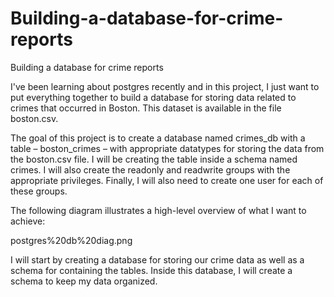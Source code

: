 # Building-a-database-for-crime-reports
Building a database for crime reports

I've been learning about postgres recently and in this project, I just want to put everything together to build a database for storing data related to crimes that occurred in Boston. This dataset is available in the file boston.csv.

The goal of this project is to create a database named crimes_db with a table – boston_crimes – with appropriate datatypes for storing the data from the boston.csv file. I will be creating the table inside a schema named crimes. I will also create the readonly and readwrite groups with the appropriate privileges. Finally, I will also need to create one user for each of these groups.

The following diagram illustrates a high-level overview of what I want to achieve:

postgres%20db%20diag.png

I will start by creating a database for storing our crime data as well as a schema for containing the tables. Inside this database, I will create a schema to keep my data organized.
